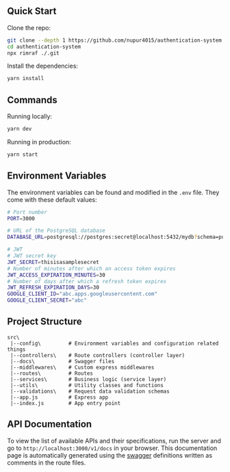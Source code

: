 ## Quick Start

Clone the repo:

```bash
git clone --depth 1 https://github.com/nupur4015/authentication-system.git
cd authentication-system
npx rimraf ./.git
```

Install the dependencies:

```bash
yarn install
```



## Commands

Running locally:

```bash
yarn dev
```

Running in production:

```bash
yarn start
```

## Environment Variables

The environment variables can be found and modified in the `.env` file. They come with these default values:

```bash
# Port number
PORT=3000

# URL of the PostgreSQL database
DATABASE_URL=postgresql://postgres:secret@localhost:5432/mydb?schema=public

# JWT
# JWT secret key
JWT_SECRET=thisisasamplesecret
# Number of minutes after which an access token expires
JWT_ACCESS_EXPIRATION_MINUTES=30
# Number of days after which a refresh token expires
JWT_REFRESH_EXPIRATION_DAYS=30
GOOGLE_CLIENT_ID="abc.apps.googleusercontent.com"
GOOGLE_CLIENT_SECRET="abc"

```

## Project Structure

```
src\
 |--config\         # Environment variables and configuration related things
 |--controllers\    # Route controllers (controller layer)
 |--docs\           # Swagger files
 |--middlewares\    # Custom express middlewares
 |--routes\         # Routes
 |--services\       # Business logic (service layer)
 |--utils\          # Utility classes and functions
 |--validations\    # Request data validation schemas
 |--app.js          # Express app
 |--index.js        # App entry point
```

## API Documentation

To view the list of available APIs and their specifications, run the server and go to `http://localhost:3000/v1/docs` in your browser. This documentation page is automatically generated using the [swagger](https://swagger.io/) definitions written as comments in the route files.





